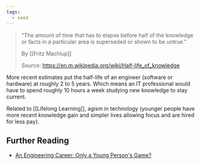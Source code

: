 ```yaml
---
tags:
  - seed
---
```

> "The amount of time that has to elapse before half of the knowledge or facts in a particular area is superseded or shown to be untrue."
> 
> By [[Fritz Machlup]]
> 
> Source: https://en.m.wikipedia.org/wiki/Half-life_of_knowledge

More recent estimates put the half-life of an engineer (software or hardware) at roughly 2 to 5 years. Which means an IT professional would have to spend roughly 10 hours a week studying new knowledge to stay current.

Related to [[Lifelong Learning]], agism in technology (younger people have more recent knowledge gain and simpler lives allowing focus and are hired for less pay).
## Further Reading

- [An Engineering Career: Only a Young Person's Game?](https://spectrum.ieee.org/an-engineering-career-only-a-young-persons-game)